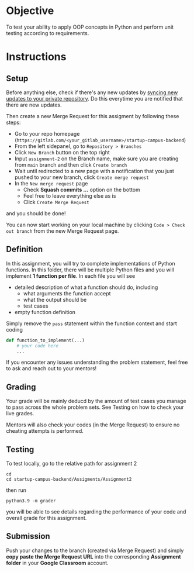 # Objective

To test your ability to apply OOP concepts in Python and perform unit testing according to requirements.

# Instructions

## Setup

Before anything else, check if there's any new updates by [syncing new updates to your private repository](https://gitlab.com/startupcampus.be/startup-campus-backend#sync-repository). Do this everytime you are notified that there are new updates.

Then create a new Merge Request for this assigment by following these steps:
- Go to your repo homepage (`https://gitlab.com/<your_gitlab_username>/startup-campus-backend`)
- From the left sidepanel, go to `Repository > Branches`
- Click `New Branch` button on the top right
- Input `assignment-2` on the Branch name, make sure you are creating from `main` branch and then click `Create branch`
- Wait until redirected to a new page with a notification that you just pushed to your new branch, click `Create merge request`
- In the `New merge request` page
  - Check **Squash commits ...** option on the bottom
  - Feel free to leave everything else as is
  - Click `Create Merge Request`

and you should be done! 

You can now start working on your local machine by clicking  `Code > Check out branch` from the new Merge Request page.

## Definition

In this assignment, you will try to complete implementations of Python functions. In this folder, there will be multiple Python files and you will implement **1 function per file**. In each file you will see
- detailed description of what a function should do, including
  - what arguments the function accept
  - what the output should be
  - test cases
- empty function definition


Simply remove the `pass` statement within the function context and start coding
```py
def function_to_implement(...)
    # your code here
    ...
```

If you encounter any issues understanding the problem statement, feel free to ask and reach out to your mentors!

## Grading

Your grade will be mainly deducd by the amount of test cases you manage to pass across the whole problem sets. See Testing on how to check your live grades.

Mentors will also check your codes (in the Merge Request) to ensure no cheating attempts is performed.

## Testing

To test locally, go to the relative path for assignment 2
```
cd
cd startup-campus-backend/Assigments/Assignment2
```

then run
```
python3.9 -m grader
```
you will be able to see details regarding the performance of your code and overall grade for this assignment.

## Submission

Push your changes to the branch (created via Merge Request) and simply **copy paste the Merge Request URL** into the corresponding **Assignment folder** in your **Google Classroom** account.